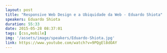 ```yaml
---
layout: post
title: "Responsive Web Design e a Ubiquidade da Web - Eduardo Shiota"
speakers: Eduardo Shiota
duration: 55:33
date: 2015-05-28 08:37:01
tags: [css,mobile]
img: '/assets/image/speakers/Eduardo-Shiota.jpg'
link: https://www.youtube.com/watch?v=9PQgEl8dOAY
---
```

